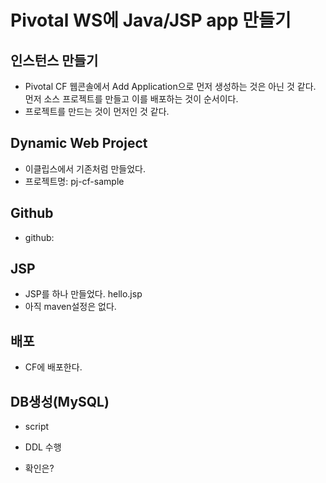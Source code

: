 # Pivotal WS에 Java/JSP app 만들기

## 인스턴스 만들기
- Pivotal CF 웹콘솔에서 Add Application으로 먼저 생성하는 것은 아닌 것 같다. 먼저 소스 프로젝트를 만들고 이를 배포하는 것이 순서이다.
- 프로젝트를 만드는 것이 먼저인 것 같다.

## Dynamic Web Project
- 이클립스에서 기존처럼 만들었다.
- 프로젝트명: pj-cf-sample

## Github
- github: 

## JSP
- JSP를 하나 만들었다. hello.jsp
- 아직 maven설정은 없다.

## 배포
- CF에 배포한다.


## DB생성(MySQL)
- script



- DDL 수행


- 확인은?